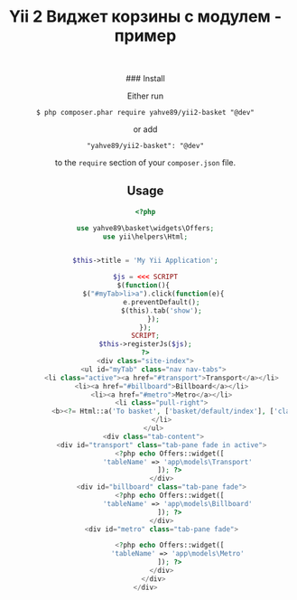 <p align="center">
    <h1 align="center">Yii 2 Виджет корзины с модулем - пример</h1>
    <br>
</p>

<div align="center">
    ### Install

Either run

```
$ php composer.phar require yahve89/yii2-basket "@dev"
```

or add

```
"yahve89/yii2-basket": "@dev"
```

to the ```require``` section of your `composer.json` file.

## Usage
```php
<?php

use yahve89\basket\widgets\Offers;
use yii\helpers\Html;


$this->title = 'My Yii Application';

$js = <<< SCRIPT
$(function(){ 
    $("#myTab>li>a").click(function(e){
        e.preventDefault();
        $(this).tab('show');
    });
});
SCRIPT;
$this->registerJs($js);
?>
<div class="site-index">
    <ul id="myTab" class="nav nav-tabs">
        <li class="active"><a href="#transport">Transport</a></li>
        <li><a href="#billboard">Billboard</a></li>
        <li><a href="#metro">Metro</a></li>
        <li class="pull-right">
            <b><?= Html::a('To basket', ['basket/default/index'], ['class' => 'btn btn-warning']) ?></b>
        </li>
    </ul>
    <div class="tab-content">
        <div id="transport" class="tab-pane fade in active">
            <?php echo Offers::widget([
                'tableName' => 'app\models\Transport'
            ]); ?>
        </div>
        <div id="billboard" class="tab-pane fade">
            <?php echo Offers::widget([
                'tableName' => 'app\models\Billboard'
            ]); ?>
        </div>
        <div id="metro" class="tab-pane fade">

            <?php echo Offers::widget([
                'tableName' => 'app\models\Metro'
            ]); ?>
        </div>
    </div>
</div>
```

</div>